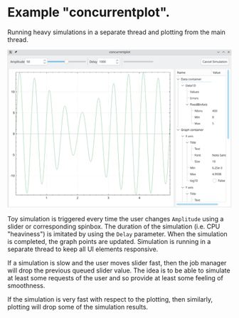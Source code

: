 # Example "concurrentplot".

Running heavy simulations in a separate thread and plotting from the main
thread.

![concurrentplot](concurrentplot.png)

Toy simulation is triggered every time the user changes `Amplitude` using a
slider or corresponding spinbox. The duration of the simulation (i.e. CPU
"heaviness") is imitated by using the `Delay` parameter. When the simulation is
completed, the graph points are updated. Simulation is running in a separate
thread to keep all UI elements responsive.

If a simulation is slow and the user moves slider fast, then the job manager
will drop the previous queued slider value. The idea is to be able to simulate
at least some requests of the user and so provide at least some feeling of
smoothness.

If the simulation is very fast with respect to the plotting, then similarly,
plotting will drop some of the simulation results.

